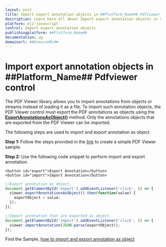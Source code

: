 ```yaml
---
layout: post
title: Import export annotation objects in ##Platform_Name## Pdfviewer control | Syncfusion
description: Learn here all about Import export annotation objects in Syncfusion ##Platform_Name## Pdfviewer control of Syncfusion Essential JS 2 and more.
platform: ej2-javascript
control: Import export annotation objects 
publishingplatform: ##Platform_Name##
documentation: ug
domainurl: ##DomainURL##
---
```


# Import export annotation objects in ##Platform_Name## Pdfviewer control

The PDF Viewer library allows you to import annotations from objects or streams instead of loading it as a file. To import such annotation objects, the PDF Viewer control must export the PDF annotations as objects using the [**ExportAnnotationsAsObject()**](https://ej2.syncfusion.com/javascript/documentation/api/pdfviewer/#exportannotationsasobject) method. Only the annotations objects that are exported from the PDF Viewer can be imported.

The following steps are used to import and export annotation as object.

**Step 1:** Follow the steps provided in the [link](https://ej2.syncfusion.com/javascript/documentation/pdfviewer/getting-started/) to create a simple PDF Viewer sample.

**Step 2:** Use the following code snippet to perform import and export annotation.

```
<button id="export">Export Annotation</button>
<button id="import">Import Annotation</button>
```

```js
//Export annotation as object.
document.getElementById('export').addEventListener('click', () => {
  viewer.exportAnnotationsAsObject().then(function(value) {
    exportObject = value;
  });
});

//Import annotation that are exported as object.
document.getElementById('import').addEventListener('click', () => {
  viewer.importAnnotation(JSON.parse(exportObject));
});
```

Find the Sample, [how to import and export annotation as object](https://stackblitz.com/edit/bktnkt?devtoolsheight=33&file=index.js)